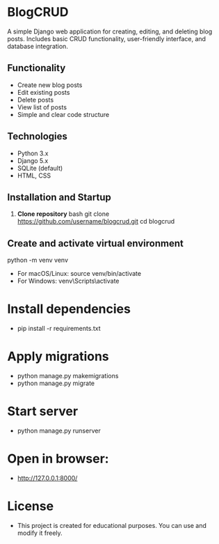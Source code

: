 # BlogCRUD
A simple Django web application for creating, editing, and deleting blog posts.   Includes basic CRUD functionality, user-friendly interface, and database integration.

## Functionality
- Create new blog posts
- Edit existing posts
- Delete posts
- View list of posts
- Simple and clear code structure

## Technologies
- Python 3.x
- Django 5.x
- SQLite (default)
- HTML, CSS

## Installation and Startup

1. **Clone repository**
bash
git clone https://github.com/username/blogcrud.git
cd blogcrud

## Create and activate virtual environment
python -m venv venv
- For macOS/Linux:
source venv/bin/activate
- For Windows:
venv\Scripts\activate

# Install dependencies
- pip install -r requirements.txt

# Apply migrations
- python manage.py makemigrations
- python manage.py migrate

# Start server
- python manage.py runserver

# Open in browser:
- http://127.0.0.1:8000/

# License
- This project is created for educational purposes. You can use and modify it freely.
